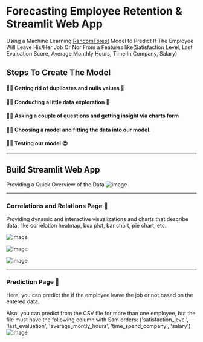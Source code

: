 # Forecasting Employee Retention & Streamlit Web App

Using a Machine Learning <u>RandomForest</u> Model to Predict If The Employee Will Leave His/Her Job Or Nor From a Features like(Satisfaction Level, Last Evaluation Score, Average Monthly Hours, Time In Company, Salary)

## Steps To Create The Model
#### 👨‍💼 Getting rid of duplicates and nulls values 🧹
#### 👨‍💼 Conducting a little data exploration 🧐
#### 👨‍💼 Asking a couple of questions and getting insight via charts form 
#### 👨‍💼 Choosing a model and fitting the data into our model.
#### 👨‍💼 Testing our model 😉

<hr>

## Build Streamlit Web App
Providing a Quick Overview of the Data
![image](https://github.com/modyehab810/Forecasting-Employee-Retention/assets/114261123/f78362db-6c2a-4302-b2c0-444d95dc7aa0)


<hr>

### Correlations and Relations Page 🚀
Providing dynamic and interactive visualizations and charts that describe data, like correlation heatmap, box plot, bar chart, pie chart, etc.
<br>

![image](https://github.com/modyehab810/Forecasting-Employee-Retention/assets/114261123/c574c4a1-daf9-4a15-9786-96215f0aff1f)

![image](https://github.com/modyehab810/Forecasting-Employee-Retention/assets/114261123/c3a2f8aa-6f7c-48d6-9fc8-2c901262a00f)

![image](https://github.com/modyehab810/Forecasting-Employee-Retention/assets/114261123/b466f262-1e13-465f-9c03-ba286e308475)

<hr>

### Prediction Page 🤩
Here, you can predict the if the employee leave the job or not based on the entered data. 
<br>

Also, you can predict from the CSV file for more than one employee, but the file must have the following column with Sam orders:
('satisfaction_level', 'last_evaluation', 'average_montly_hours', 'time_spend_company', 'salary')
![image](https://github.com/modyehab810/Forecasting-Employee-Retention/assets/114261123/d8f2c37a-e06d-4956-98f1-e35e34c32148)

